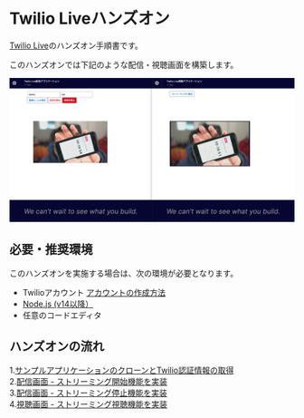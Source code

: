 # Twilio Liveハンズオン

[Twilio Live](https://www.twilio.com/live)のハンズオン手順書です。

このハンズオンでは下記のような配信・視聴画面を構築します。

![live](assets/00-demo.jpg)

## 必要・推奨環境
このハンズオンを実施する場合は、次の環境が必要となります。

- Twilioアカウント [アカウントの作成方法](https://www.twilio.com/blog/how-to-create-twilio-account-jp)
- [Node.js (v14以降）](https://nodejs.org/ja/)
- 任意のコードエディタ

## ハンズオンの流れ

1.[サンプルアプリケーションのクローンとTwilio認証情報の取得](docs/01-Prep-Environment/00-Overview.md)  
2.[配信画面 - ストリーミング開始機能を実装](docs/02-Streamer-Create-Broadcast/00-Overview.md)  
3.[配信画面 - ストリーミング停止機能を実装](docs/03-Streamer-Stop-Broadcast/00-Overview.md)  
4.[視聴画面 - ストリーミング視聴機能を実装](docs/04-Player-Join-Streaming/00-Overview.md)  
